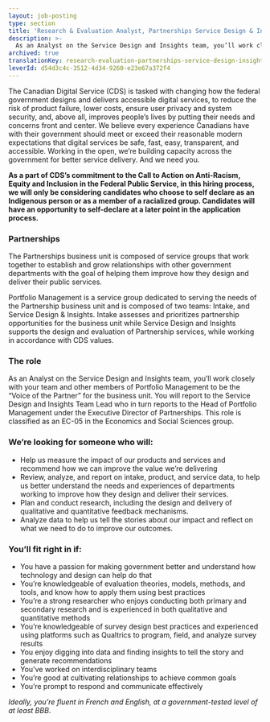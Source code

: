 ```yaml
---
layout: job-posting
type: section
title: 'Research & Evaluation Analyst, Partnerships Service Design & Insights'
description: >-
  As an Analyst on the Service Design and Insights team, you’ll work closely with your team and other members of Portfolio Management to be the “Voice of the Partner” for the business unit. 
archived: true
translationKey: research-evaluation-partnerships-service-design-insight
leverId: d54d3c4c-3512-4d34-9260-e23e67a372f4
---
```


The Canadian Digital Service (CDS) is tasked with changing how the federal government designs and delivers accessible digital services, to reduce the risk of product failure, lower costs, ensure user privacy and system security, and, above all, improves people’s lives by putting their needs and concerns front and center. We believe every experience Canadians have with their government should meet or exceed their reasonable modern expectations that digital services be safe, fast, easy, transparent, and accessible. Working in the open, we’re building capacity across the government for better service delivery. And we need you.


**As a part of CDS’s commitment to the Call to Action on Anti-Racism, Equity and Inclusion in the Federal Public Service, in this hiring process, we will only be considering candidates who choose to self declare as an Indigenous person or as a member of a racialized group. Candidates will have an opportunity to self-declare at a later point in the application process.**


### Partnerships
The Partnerships business unit is composed of service groups that work together to establish and grow relationships with other government departments with the goal of helping them improve how they design and deliver their public services.  

Portfolio Management is a service group dedicated to serving the needs of the Partnership business unit and is composed of two teams: Intake, and Service Design & Insights. Intake assesses and prioritizes partnership opportunities for the business unit while Service Design and Insights supports the design and evaluation of Partnership services, while working in accordance with CDS values.   

### The role 
As an Analyst on the Service Design and Insights team, you’ll work closely with your team and other members of Portfolio Management to be the “Voice of the Partner” for the business unit.  You will report to the Service Design and Insights Team Lead who in turn reports to the Head of Portfolio Management under the Executive Director of Partnerships. This role is classified as an EC-05 in the Economics and Social Sciences group. 


### We’re looking for someone who will:

- Help us measure the impact of our products and services and recommend how we can improve the value we’re delivering
- Review, analyze, and report on intake, product, and service data, to help us better understand the needs and experiences of departments working to improve how they design and deliver their services. 
- Plan and conduct research, including the design and delivery of qualitative and quantitative feedback mechanisms. 
- Analyze data to help us tell the stories about our impact and reflect on what we need to do to improve our outcomes. 



### You’ll fit right in if:

- You have a passion for making government better and understand how technology and design can help do that
- You’re knowledgeable of evaluation theories, models, methods, and tools, and know how to apply them using best practices
- You’re a strong researcher who enjoys conducting both primary and secondary research and is experienced in both qualitative and quantitative methods
- You’re knowledgeable of survey design best practices and experienced using platforms such as Qualtrics to program, field, and analyze survey results  
- You enjoy digging into data and finding insights to tell the story and generate recommendations
- You’ve worked on interdisciplinary teams
- You’re good at cultivating relationships to achieve common goals 
- You’re prompt to respond and communicate effectively

*Ideally, you’re fluent in French and English, at a government-tested level of at least BBB*. 

